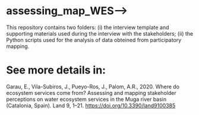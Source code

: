 # assessing_map_WES--> 
This repository contains two folders: (i) the interview template and supporting materials used during the interview with the stakeholders; (ii) the Python scripts used for the analysis of data obteined from participatory mapping.
# See more details in: 
Garau, E., Vila-Subiros, J., Pueyo-Ros, J., Palom, A.R., 2020. Where do ecosystem services come from? Assessing and mapping stakeholder perceptions on water ecosystem services in the Muga river basin (Catalonia, Spain). Land 9, 1–21. https://doi.org/10.3390/land9100385 
